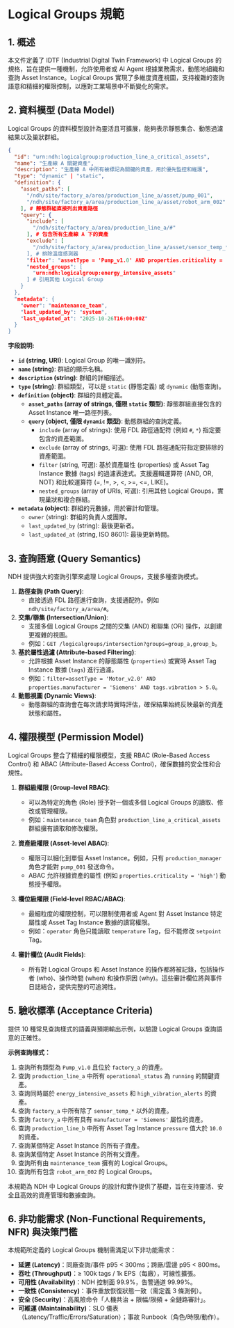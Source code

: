 # Logical Groups 規範

## 1. 概述

本文件定義了 IDTF (Industrial Digital Twin Framework) 中 Logical Groups 的規格，旨在提供一種機制，允許使用者或 AI Agent 根據業務需求，動態地組織和查詢 Asset Instance。Logical Groups 實現了多維度資產視圖，支持複雜的查詢語意和精細的權限控制，以應對工業場景中不斷變化的需求。

## 2. 資料模型 (Data Model)

Logical Groups 的資料模型設計為靈活且可擴展，能夠表示靜態集合、動態過濾結果以及巢狀群組。

```json
{
  "id": "urn:ndh:logicalgroup:production_line_a_critical_assets",
  "name": "生產線 A 關鍵資產",
  "description": "生產線 A 中所有被標記為關鍵的資產，用於優先監控和維護",
  "type": "dynamic" | "static",
  "definition": {
    "asset_paths": [
      "/ndh/site/factory_a/area/production_line_a/asset/pump_001",
      "/ndh/site/factory_a/area/production_line_a/asset/robot_arm_002"
    ], # 靜態群組直接列出資產路徑
    "query": {
      "include": [
        "/ndh/site/factory_a/area/production_line_a/#"
      ], # 包含所有生產線 A 下的資產
      "exclude": [
        "/ndh/site/factory_a/area/production_line_a/asset/sensor_temp_*
      ], # 排除溫度感測器
      "filter": "assetType = 'Pump_v1.0' AND properties.criticality = 'high' AND tags.operational_status = 'running'",
      "nested_groups": [
        "urn:ndh:logicalgroup:energy_intensive_assets"
      ] # 引用其他 Logical Group
    }
  },
  "metadata": {
    "owner": "maintenance_team",
    "last_updated_by": "system",
    "last_updated_at": "2025-10-26T16:00:00Z"
  }
}
```

**字段說明:**

*   **`id` (string, URI)**: Logical Group 的唯一識別符。
*   **`name` (string)**: 群組的顯示名稱。
*   **`description` (string)**: 群組的詳細描述。
*   **`type` (string)**: 群組類型，可以是 `static` (靜態定義) 或 `dynamic` (動態查詢)。
*   **`definition` (object)**: 群組的具體定義。
    *   **`asset_paths` (array of strings, 僅限 `static` 類型)**: 靜態群組直接包含的 Asset Instance 唯一路徑列表。
    *   **`query` (object, 僅限 `dynamic` 類型)**: 動態群組的查詢定義。
        *   `include` (array of strings): 使用 FDL 路徑通配符 (例如 `#`, `*`) 指定要包含的資產範圍。
        *   `exclude` (array of strings, 可選): 使用 FDL 路徑通配符指定要排除的資產範圍。
        *   `filter` (string, 可選): 基於資產屬性 (properties) 或 Asset Tag Instance 數據 (tags) 的過濾表達式。支援邏輯運算符 (AND, OR, NOT) 和比較運算符 (=, !=, >, <, >=, <=, LIKE)。
        *   `nested_groups` (array of URIs, 可選): 引用其他 Logical Groups，實現巢狀和複合群組。
*   **`metadata` (object)**: 群組的元數據，用於審計和管理。
    *   `owner` (string): 群組的負責人或團隊。
    *   `last_updated_by` (string): 最後更新者。
    *   `last_updated_at` (string, ISO 8601): 最後更新時間。

## 3. 查詢語意 (Query Semantics)

NDH 提供強大的查詢引擎來處理 Logical Groups，支援多種查詢模式。

1.  **路徑查詢 (Path Query)**:
    *   直接透過 FDL 路徑進行查詢，支援通配符。例如 `ndh/site/factory_a/area/#`。
2.  **交集/聯集 (Intersection/Union)**:
    *   支援多個 Logical Groups 之間的交集 (AND) 和聯集 (OR) 操作，以創建更複雜的視圖。
    *   例如：`GET /logicalgroups/intersection?groups=group_a,group_b`。
3.  **基於屬性過濾 (Attribute-based Filtering)**:
    *   允許根據 Asset Instance 的靜態屬性 (`properties`) 或實時 Asset Tag Instance 數據 (`tags`) 進行過濾。
    *   例如：`filter=assetType = 'Motor_v2.0' AND properties.manufacturer = 'Siemens' AND tags.vibration > 5.0`。
4.  **動態視圖 (Dynamic Views)**:
    *   動態群組的查詢會在每次請求時實時評估，確保結果始終反映最新的資產狀態和屬性。

## 4. 權限模型 (Permission Model)

Logical Groups 整合了精細的權限模型，支援 RBAC (Role-Based Access Control) 和 ABAC (Attribute-Based Access Control)，確保數據的安全性和合規性。

1.  **群組級權限 (Group-level RBAC)**:
    *   可以為特定的角色 (Role) 授予對一個或多個 Logical Groups 的讀取、修改或管理權限。
    *   例如：`maintenance_team` 角色對 `production_line_a_critical_assets` 群組擁有讀取和修改權限。

2.  **資產級權限 (Asset-level ABAC)**:
    *   權限可以細化到單個 Asset Instance。例如，只有 `production_manager` 角色才能對 `pump_001` 發送命令。
    *   ABAC 允許根據資產的屬性 (例如 `properties.criticality = 'high'`) 動態授予權限。

3.  **欄位級權限 (Field-level RBAC/ABAC)**:
    *   最細粒度的權限控制，可以限制使用者或 Agent 對 Asset Instance 特定屬性或 Asset Tag Instance 數據的讀寫權限。
    *   例如：`operator` 角色只能讀取 `temperature` Tag，但不能修改 `setpoint` Tag。

4.  **審計欄位 (Audit Fields)**:
    *   所有對 Logical Groups 和 Asset Instance 的操作都將被記錄，包括操作者 (who)、操作時間 (when) 和操作原因 (why)。這些審計欄位將與事件日誌結合，提供完整的可追溯性。

## 5. 驗收標準 (Acceptance Criteria)

提供 10 種常見查詢樣式的語義與預期輸出示例，以驗證 Logical Groups 查詢語意的正確性。

**示例查詢樣式：**

1.  查詢所有類型為 `Pump_v1.0` 且位於 `factory_a` 的資產。
2.  查詢 `production_line_a` 中所有 `operational_status` 為 `running` 的關鍵資產。
3.  查詢同時屬於 `energy_intensive_assets` 和 `high_vibration_alerts` 的資產。
4.  查詢 `factory_a` 中所有除了 `sensor_temp_*` 以外的資產。
5.  查詢 `factory_a` 中所有具有 `manufacturer = 'Siemens'` 屬性的資產。
6.  查詢 `production_line_b` 中所有 Asset Tag Instance `pressure` 值大於 `10.0` 的資產。
7.  查詢某個特定 Asset Instance 的所有子資產。
8.  查詢某個特定 Asset Instance 的所有父資產。
9.  查詢所有由 `maintenance_team` 擁有的 Logical Groups。
10. 查詢所有包含 `robot_arm_002` 的 Logical Groups。

本規範為 NDH 中 Logical Groups 的設計和實作提供了基礎，旨在支持靈活、安全且高效的資產管理和數據查詢。


## 6. 非功能需求 (Non-Functional Requirements, NFR) 與決策門檻

本規範所定義的 Logical Groups 機制需滿足以下非功能需求：

*   **延遲 (Latency)**：同廠查詢/事件 p95 < 300ms；跨廠/雲邊 p95 < 800ms。
*   **吞吐 (Throughput)**：≥ 100k tags / 1k EPS（每廠），可線性擴張。
*   **可用性 (Availability)**：NDH 控制面 99.9%，告警通道 99.99%。
*   **一致性 (Consistency)**：事件重放恢復狀態一致（需定義 3 條測例）。
*   **安全 (Security)**：高風險命令「人機共治 + 限幅/限頻 + 全鏈路審計」。
*   **可維運 (Maintainability)**：SLO 儀表（Latency/Traffic/Errors/Saturation）；事故 Runbook（角色/時限/動作）。

